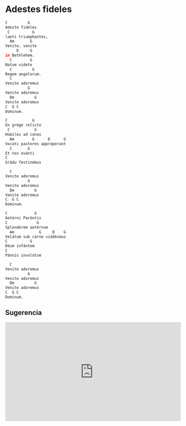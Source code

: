 # Adestes fideles

```bash
C         G
Adeste fideles
 C          G
laeti triumphantes,
  Am       G
Venite, venite
     D     G
in Bethlehem.
  C        G
Natum videte
  C         G
Regem angelorum.
  C          
Venite adoremus
          G
Venite adoremus
  Dm         G 
Venite adoremus
C  G C
Dominum.

C           G
En grége relicto
 C           G
Húmiles ad cúnas
  Am        G      D      G
Vocati pastores appróperant
  C       G
Et nos ovánti
C   
Grádu festinémus

  C          
Venite adoremus
          G
Venite adoremus
  Dm         G 
Venite adoremus
C  G C
Dominum.

C            G
Aetérni Paréntis
C             G
Splendórem aetérnum
  Am           G     D    G
Velátum sub cárne vidébimus
C          G
Déum infántem
C
Pánnis involútum

  C          
Venite adoremus
          G
Venite adoremus
  Dm         G 
Venite adoremus
C  G C
Dominum.
```

## Sugerencia
<iframe width="560" height="315" src="https://www.youtube.com/embed/INyKdKCNryI?si=1aDfADL5Vrf0TdSL" title="YouTube video player" frameborder="0" allow="accelerometer; autoplay; clipboard-write; encrypted-media; gyroscope; picture-in-picture; web-share" referrerpolicy="strict-origin-when-cross-origin" allowfullscreen></iframe>